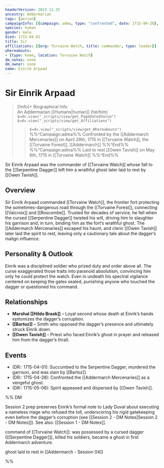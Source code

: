 ```yaml
---
headerVersion: 2023.11.25
ancestry: Addermarian
tags: [person]
campaignInfo: [{campaign: adma, type: "confronted", date: 1715-04-28}, {campaign: adma, type: "laid to rest", person: Owen Tavish, date: 1715-05-06, wParty: "<met:u> <person> on <target> <current:1q>"}]
species: human
gender: male
died: 1715-04-01
title: Sir
affiliations: [{org: Torvaine Watch, title: commander, type: leader}]
whereabouts:
- {type: home, location: Torvaine Watch}
dm_notes: none
dm_owner: none
name: Einrik Arpaad
---
```

# Sir Einrik Arpaad
>[!info]+ Biographical Info  
> An Addermarian [[Humans|human]] (he/him)  
> `$=dv.view("_scripts/view/get_PageDatedValue")`  
> `$=dv.view("_scripts/view/get_Affiliations")`  
>> `$=dv.view("_scripts/view/get_Whereabouts")`  
>> %%^Campaign:adma%% Confronted by the [[Addermarch Mercenaries]] on April 28th, 1715 in [[Torvaine Watch]], the [[Torvaine Forest]], [[Addermarch]] %%^End%%  
>> %%^Campaign:adma%% Laid to rest [[Owen Tavish]] on May 6th, 1715 in [[Torvaine Watch]] %%^End%%

Sir Einrik Arpaad was the commander of [[Torvaine Watch]] whose fall to the [[Serpentine Dagger]] left him a wrathful ghost later laid to rest by [[Owen Tavish]].
## Overview
Sir Einrik Arpaad commanded [[Torvaine Watch]], the frontier fort protecting the sometimes-dangerous road through the [[Torvaine Forest]], connecting [[Valcroix]] and [[Roscombe]]. Trusted for decades of service, he fell when the cursed [[Serpentine Dagger]] twisted his will, driving him to slaughter his garrison and, in turn, binding him as the fort’s wrathful ghost. The [[Addermarch Mercenaries]] escaped his haunt, and cleric [[Owen Tavish]] later laid the spirit to rest, leaving only a cautionary tale about the dagger’s malign influence.

## Personality & Outlook
Einrik was a disciplined soldier who prized duty and order above all. The curse exaggerated those traits into paranoid absolutism, convincing him only he could protect the watch. Even in undeath his spectral vigilance centered on keeping the gates sealed, punishing anyone who touched the dagger or questioned his command.

## Relationships
- **Marshal [[Hildo Brask]]** – Loyal second whose death at Einrik’s hands epitomizes the dagger’s corruption.  
- **[[Bartoz]]** – Smith who opposed the dagger’s presence and ultimately struck Einrik down.  
- **[[Owen Tavish]]** – Priest who faced Einrik’s ghost in prayer and released him from the dagger’s thrall.

## Events
- (DR:: 1715-04-01): Succumbed to the Serpentine Dagger, murdered the garrison, and was slain by [[Bartoz]].
- (DR:: 1715-04-28): Confronted the [[Addermarch Mercenaries]] as a vengeful ghost.
- (DR:: 1715-05-06): Spirit appeased and dispersed by [[Owen Tavish]]. 

%% DM

Session 2 prep preserves Einrik’s formal note to Lady Duval about executing a nameless mage who refused the toll, underscoring his rigid gatekeeping even before the dagger’s corruption (see [[Session 2 - DM Notes|Session 2 - DM Notes]]). See also: [[Session 1 - DM Notes]]. 

command of [[Torvaine Watch]]: was possessed by a cursed dagger ([[Serpentine Dagger]]), killed his soldiers, became a ghost in first Addermarch adventure. 

ghost laid to rest in [[Addermarch - Session 04]]

%%
